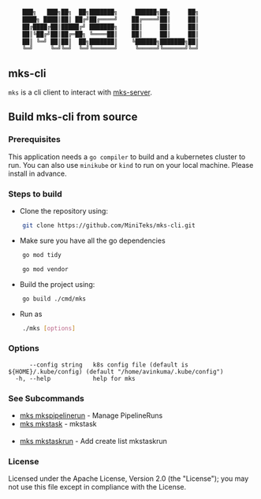 ```bash
    ███╗   ███╗██╗  ██╗███████╗     ██████╗██╗     ██╗
    ████╗ ████║██║ ██╔╝██╔════╝    ██╔════╝██║     ██║
    ██╔████╔██║█████╔╝ ███████╗    ██║     ██║     ██║
    ██║╚██╔╝██║██╔═██╗ ╚════██║    ██║     ██║     ██║
    ██║ ╚═╝ ██║██║  ██╗███████║    ╚██████╗███████╗██║
    ╚═╝     ╚═╝╚═╝  ╚═╝╚══════╝     ╚═════╝╚══════╝╚═╝
```

## mks-cli

`mks` is a cli client to interact with [mks-server](https://github.com/MiniTeks/mks-server).

## Build mks-cli from source

### Prerequisites

This application needs a `go compiler` to build and a kubernetes cluster to run.
You can also use `minikube` or `kind` to run on your local machine. Please install
in advance.

### Steps to build

- Clone the repository using:

```bash
    git clone https://github.com/MiniTeks/mks-cli.git
```

- Make sure you have all the go dependencies

```bash
    go mod tidy

    go mod vendor
```

- Build the project using:

```bash
    go build ./cmd/mks
```

- Run as

```bash
    ./mks [options]
```

### Options

```
      --config string   k8s config file (default is ${HOME}/.kube/config) (default "/home/avinkuma/.kube/config")
  -h, --help            help for mks
```

### See Subcommands

- [mks mkspipelinerun](docs/mks_mkspipelinerun.md) - Manage PipelineRuns
- [mks mkstask](docs/mks_mkstask.md) - mkstask <option>
- [mks mkstaskrun](docs/mks_mkstaskrun.md) - Add create list mkstaskrun

### License

Licensed under the Apache License, Version 2.0 (the "License"); you may not use this file except in compliance with the License.
